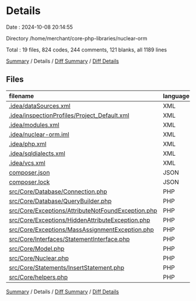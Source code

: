 # Details

Date : 2024-10-08 20:14:55

Directory /home/merchant/core-php-libraries/nuclear-orm

Total : 19 files,  824 codes, 244 comments, 121 blanks, all 1189 lines

[Summary](results.md) / Details / [Diff Summary](diff.md) / [Diff Details](diff-details.md)

## Files
| filename | language | code | comment | blank | total |
| :--- | :--- | ---: | ---: | ---: | ---: |
| [.idea/dataSources.xml](/.idea/dataSources.xml) | XML | 12 | 0 | 0 | 12 |
| [.idea/inspectionProfiles/Project_Default.xml](/.idea/inspectionProfiles/Project_Default.xml) | XML | 6 | 0 | 0 | 6 |
| [.idea/modules.xml](/.idea/modules.xml) | XML | 8 | 0 | 0 | 8 |
| [.idea/nuclear-orm.iml](/.idea/nuclear-orm.iml) | XML | 15 | 0 | 0 | 15 |
| [.idea/php.xml](/.idea/php.xml) | XML | 31 | 0 | 0 | 31 |
| [.idea/sqldialects.xml](/.idea/sqldialects.xml) | XML | 6 | 0 | 0 | 6 |
| [.idea/vcs.xml](/.idea/vcs.xml) | XML | 6 | 0 | 0 | 6 |
| [composer.json](/composer.json) | JSON | 24 | 0 | 1 | 25 |
| [composer.lock](/composer.lock) | JSON | 266 | 0 | 1 | 267 |
| [src/Core/Database/Connection.php](/src/Core/Database/Connection.php) | PHP | 36 | 13 | 7 | 56 |
| [src/Core/Database/QueryBuilder.php](/src/Core/Database/QueryBuilder.php) | PHP | 145 | 108 | 35 | 288 |
| [src/Core/Exceptions/AttributeNotFoundException.php](/src/Core/Exceptions/AttributeNotFoundException.php) | PHP | 6 | 0 | 4 | 10 |
| [src/Core/Exceptions/HiddenAttributeException.php](/src/Core/Exceptions/HiddenAttributeException.php) | PHP | 6 | 0 | 4 | 10 |
| [src/Core/Exceptions/MassAssignmentException.php](/src/Core/Exceptions/MassAssignmentException.php) | PHP | 6 | 0 | 4 | 10 |
| [src/Core/Interfaces/StatementInterface.php](/src/Core/Interfaces/StatementInterface.php) | PHP | 6 | 0 | 3 | 9 |
| [src/Core/Model.php](/src/Core/Model.php) | PHP | 188 | 110 | 45 | 343 |
| [src/Core/Nuclear.php](/src/Core/Nuclear.php) | PHP | 34 | 12 | 8 | 54 |
| [src/Core/Statements/InsertStatement.php](/src/Core/Statements/InsertStatement.php) | PHP | 9 | 0 | 5 | 14 |
| [src/Core/helpers.php](/src/Core/helpers.php) | PHP | 14 | 1 | 4 | 19 |

[Summary](results.md) / Details / [Diff Summary](diff.md) / [Diff Details](diff-details.md)